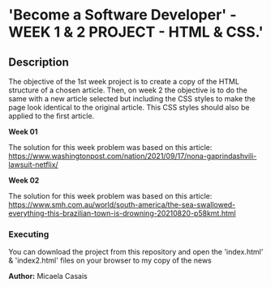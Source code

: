 # 'Become a Software Developer' - WEEK 1 & 2 PROJECT  - HTML & CSS.'
## Description

The objective of the 1st week project is to create a copy of the HTML structure of a chosen article. Then, on week 2 the objective is to do the same with a new article selected but including the CSS styles to make the page look identical to the original article.
This CSS styles should also be applied to the first article.

**Week 01**

The solution for this week problem was based on this article: https://www.washingtonpost.com/nation/2021/09/17/nona-gaprindashvili-lawsuit-netflix/

**Week 02**

The solution for this week problem was based on this article: https://www.smh.com.au/world/south-america/the-sea-swallowed-everything-this-brazilian-town-is-drowning-20210820-p58kmt.html

### Executing 
You can download the project from this repository and open the 'index.html' & 'index2.html' files on your browser to my copy of the news

**Author:** Micaela Casais

